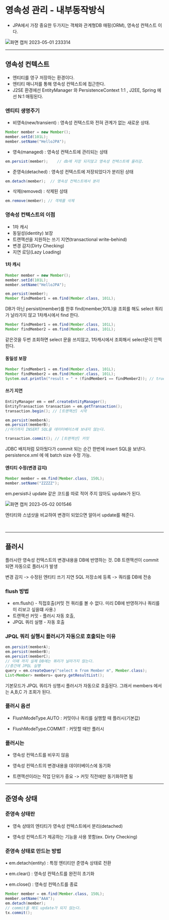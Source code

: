 # 영속성 관리 - 내부동작방식

- JPA에서 가장 중요한 두가지는 객체와 관계형DB 매핑(ORM), 영속성 컨텍스트 이다.

![화면 캡처 2023-05-01 233314](https://user-images.githubusercontent.com/48784785/235471401-bb7c0e41-da68-409b-9dfe-cb98988498b2.png)

___
## 영속성 컨텍스트

- 엔티티를 영구 저장하는 환경이다.
- 엔티티 매니저를 통해 영속성 컨텍스트에 접근한다.
- J2SE 환경에선 EntityManager 와 PersistenceContext 1:1 , J2EE, Spring 에선 N:1 매핑된다.

### 엔티티 생명주기

- 비영속(new/transient) : 영속성 컨텍스트와 전혀 관계가 없는 새로운 상태.
```java
Member member = new Member();
member.setId(101L);
member.setName("HelloJPA");
```

- 영속(managed) : 영속성 컨텍스트에 관리되는 상태
 ```java
 em.persist(member);    // db에 저장 되지않고 영속성 컨텍스트에 올라감.
 ```
 
- 준영속(detached) : 영속성 컨텍스트에 저장되었다가 분리된 상태
```java
em.detach(member);  // 영속성 컨텍스트에서 분리
```

- 삭제(removed) : 삭제된 상태
```java
em.remove(member); // 객체를 삭제
```

### 영속성 컨텍스트의 이점
- 1차 캐시
- 동일성(identity) 보장
- 트랜잭션을 지원하는 쓰기 지연(transactional write-behind)
- 변경 감지(Dirty Checking)
- 지연 로딩(Lazy Loading)

#### 1차 캐시
```java
Member member = new Member();
member.setId(101L);
member.setName("HelloJPA");

em.persist(member);
Member findMember1 = em.find(Member.class, 101L);
```
DB가 아닌 persist(member)를 한후 find(member,101L)을 조회를 해도 select 쿼리가 날라가지 않고 1차캐시에서 find 한다.
```java
Member findMember1 = em.find(Member.class, 101L);
Member findMember2 = em.find(Member.class, 101L);
```
같은것을 두번 조회하면 select 문을 쓰지않고, 1차캐시에서 조회해서 select문이 안찍힌다.

#### 동일성 보장
```java
Member findMember1 = em.find(Member.class, 101L);
Member findMember2 = em.find(Member.class, 101L);
System.out.println("result = " + (findMember1 == findMember2)); // true 
```

#### 쓰기 지연
```java
EntityManager em = emf.createEntityManager();
EntityTransaction transaction = em.getTransaction();
transaction.begin(); // [트랜잭션] 시작

em.persist(memberA);
em.persist(memberB);
//여기까지 INSERT SQL을 데이터베이스에 보내지 않는다.

transaction.commit(); // [트랜잭션] 커밋
```
JDBC 배치처럼 모아뒀다가 commit 되는 순간 한번에 insert SQL을 보낸다.
persistence.xml 에 <property name="hibernate.jdbc.batch_size" value="10"/> 에 batch size 수정 가능.

#### 엔티티 수정(변경 감지)
```java
Member member = em.find(Member.class, 150L);
member.setName("ZZZZZ");
```
em.persist나 update 같은 코드를 따로 적어 주지 않아도 update가 된다.

![화면 캡처 2023-05-02 001546](https://user-images.githubusercontent.com/48784785/235475248-394d0797-f830-4773-b77e-f55a4ea61c63.png)

엔티티와 스냅샷을 비교하여 변경이 되었으면 알아서 update를 해준다.


<br>

___

## 플러시

플러시란 영속성 컨텍스트의 변경내용을 DB에 반영하는 것.
DB 트랜잭션이 commit 되면 자동으로 플러시가 발생

변경 감지 -> 수정된 엔티티 쓰기 지연 SQL 저장소에 등록 -> 쿼리를 DB에 전송

### flush 방법
- em.flush() - 직접호출(커밋 전 쿼리를 볼 수 없다. 미리 DB에 반영하거나 쿼리를 미              리보고 싶을떄 사용.)
- 트랜잭션 커밋 - 플러시 자동 호출,
- JPQL 쿼리 실행 - 자동 호출

### JPQL 쿼리 실행시 플러시가 자동으로 호출되는 이유

```java
em.persist(memberA);
em.persist(memberB);
em.persist(memberC);
// 이때 까지 실제 DB에는 쿼리가 날라가지 않는다.
//중간에 JPQL 실행
query = em.createQuery("select m from Member m", Member.class); 
List<Member> members= query.getResultList();
```

기본모드가 JPQL 쿼리가 싱행시 플러시가 자동으로 호출된다. 그래서 members 에서는 A,B,C 가 조회가 된다.

### 플러시 옵션

- FlushModeType.AUTO : 커밋이나 쿼리를 실행할 때 플러시(기본값)

- FlushModeType.COMMIT : 커밋할 때만 플러시


### 플러시는
- 영속성 컨텍스트를 비우지 않음

- 영속성 컨텍스트의 변경내용을 데이터베이스에 동기화

- 트랜잭션이라는 작업 단위가 중요 -> 커밋 직전에만 동기화하면 됨


___

## 준영속 상태

### 준영속 상태란

- 영속 상태의 엔티티가 영속성 컨텍스트에서 분리(detached)

- 영속성 컨텍스트가 제공하는 기능을 사용 못함(ex. Dirty Checking)

### 준영속 상태로 만드는 방법

• em.detach(entity) : 특정 엔티티만 준영속 상태로 전환

• em.clear() : 영속성 컨텍스트를 완전히 초기화

• em.close() : 영속성 컨텍스트를 종료

```java
Member member = em.find(Member.class, 150L);
member.setName("AAA");
em.detach(member);
// commit을 해도 update가 되지 않는다.
tx.commit();
```








